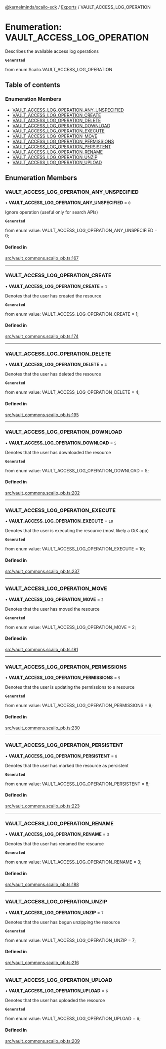 [@kernelminds/scailo-sdk](../README.md) / [Exports](../modules.md) / VAULT\_ACCESS\_LOG\_OPERATION

# Enumeration: VAULT\_ACCESS\_LOG\_OPERATION

Describes the available access log operations

**`Generated`**

from enum Scailo.VAULT_ACCESS_LOG_OPERATION

## Table of contents

### Enumeration Members

- [VAULT\_ACCESS\_LOG\_OPERATION\_ANY\_UNSPECIFIED](VAULT_ACCESS_LOG_OPERATION.md#vault_access_log_operation_any_unspecified)
- [VAULT\_ACCESS\_LOG\_OPERATION\_CREATE](VAULT_ACCESS_LOG_OPERATION.md#vault_access_log_operation_create)
- [VAULT\_ACCESS\_LOG\_OPERATION\_DELETE](VAULT_ACCESS_LOG_OPERATION.md#vault_access_log_operation_delete)
- [VAULT\_ACCESS\_LOG\_OPERATION\_DOWNLOAD](VAULT_ACCESS_LOG_OPERATION.md#vault_access_log_operation_download)
- [VAULT\_ACCESS\_LOG\_OPERATION\_EXECUTE](VAULT_ACCESS_LOG_OPERATION.md#vault_access_log_operation_execute)
- [VAULT\_ACCESS\_LOG\_OPERATION\_MOVE](VAULT_ACCESS_LOG_OPERATION.md#vault_access_log_operation_move)
- [VAULT\_ACCESS\_LOG\_OPERATION\_PERMISSIONS](VAULT_ACCESS_LOG_OPERATION.md#vault_access_log_operation_permissions)
- [VAULT\_ACCESS\_LOG\_OPERATION\_PERSISTENT](VAULT_ACCESS_LOG_OPERATION.md#vault_access_log_operation_persistent)
- [VAULT\_ACCESS\_LOG\_OPERATION\_RENAME](VAULT_ACCESS_LOG_OPERATION.md#vault_access_log_operation_rename)
- [VAULT\_ACCESS\_LOG\_OPERATION\_UNZIP](VAULT_ACCESS_LOG_OPERATION.md#vault_access_log_operation_unzip)
- [VAULT\_ACCESS\_LOG\_OPERATION\_UPLOAD](VAULT_ACCESS_LOG_OPERATION.md#vault_access_log_operation_upload)

## Enumeration Members

### VAULT\_ACCESS\_LOG\_OPERATION\_ANY\_UNSPECIFIED

• **VAULT\_ACCESS\_LOG\_OPERATION\_ANY\_UNSPECIFIED** = ``0``

Ignore operation (useful only for search APIs)

**`Generated`**

from enum value: VAULT_ACCESS_LOG_OPERATION_ANY_UNSPECIFIED = 0;

#### Defined in

[src/vault_commons.scailo_pb.ts:167](https://github.com/scailo/ts-sdk/blob/c10a36b57201dfa5903d4b53efa1e62aa6208936/src/vault_commons.scailo_pb.ts#L167)

___

### VAULT\_ACCESS\_LOG\_OPERATION\_CREATE

• **VAULT\_ACCESS\_LOG\_OPERATION\_CREATE** = ``1``

Denotes that the user has created the resource

**`Generated`**

from enum value: VAULT_ACCESS_LOG_OPERATION_CREATE = 1;

#### Defined in

[src/vault_commons.scailo_pb.ts:174](https://github.com/scailo/ts-sdk/blob/c10a36b57201dfa5903d4b53efa1e62aa6208936/src/vault_commons.scailo_pb.ts#L174)

___

### VAULT\_ACCESS\_LOG\_OPERATION\_DELETE

• **VAULT\_ACCESS\_LOG\_OPERATION\_DELETE** = ``4``

Denotes that the user has deleted the resource

**`Generated`**

from enum value: VAULT_ACCESS_LOG_OPERATION_DELETE = 4;

#### Defined in

[src/vault_commons.scailo_pb.ts:195](https://github.com/scailo/ts-sdk/blob/c10a36b57201dfa5903d4b53efa1e62aa6208936/src/vault_commons.scailo_pb.ts#L195)

___

### VAULT\_ACCESS\_LOG\_OPERATION\_DOWNLOAD

• **VAULT\_ACCESS\_LOG\_OPERATION\_DOWNLOAD** = ``5``

Denotes that the user has downloaded the resource

**`Generated`**

from enum value: VAULT_ACCESS_LOG_OPERATION_DOWNLOAD = 5;

#### Defined in

[src/vault_commons.scailo_pb.ts:202](https://github.com/scailo/ts-sdk/blob/c10a36b57201dfa5903d4b53efa1e62aa6208936/src/vault_commons.scailo_pb.ts#L202)

___

### VAULT\_ACCESS\_LOG\_OPERATION\_EXECUTE

• **VAULT\_ACCESS\_LOG\_OPERATION\_EXECUTE** = ``10``

Denotes that the user is executing the resource (most likely a GiX app)

**`Generated`**

from enum value: VAULT_ACCESS_LOG_OPERATION_EXECUTE = 10;

#### Defined in

[src/vault_commons.scailo_pb.ts:237](https://github.com/scailo/ts-sdk/blob/c10a36b57201dfa5903d4b53efa1e62aa6208936/src/vault_commons.scailo_pb.ts#L237)

___

### VAULT\_ACCESS\_LOG\_OPERATION\_MOVE

• **VAULT\_ACCESS\_LOG\_OPERATION\_MOVE** = ``2``

Denotes that the user has moved the resource

**`Generated`**

from enum value: VAULT_ACCESS_LOG_OPERATION_MOVE = 2;

#### Defined in

[src/vault_commons.scailo_pb.ts:181](https://github.com/scailo/ts-sdk/blob/c10a36b57201dfa5903d4b53efa1e62aa6208936/src/vault_commons.scailo_pb.ts#L181)

___

### VAULT\_ACCESS\_LOG\_OPERATION\_PERMISSIONS

• **VAULT\_ACCESS\_LOG\_OPERATION\_PERMISSIONS** = ``9``

Denotes that the user is updating the permissions to a resource

**`Generated`**

from enum value: VAULT_ACCESS_LOG_OPERATION_PERMISSIONS = 9;

#### Defined in

[src/vault_commons.scailo_pb.ts:230](https://github.com/scailo/ts-sdk/blob/c10a36b57201dfa5903d4b53efa1e62aa6208936/src/vault_commons.scailo_pb.ts#L230)

___

### VAULT\_ACCESS\_LOG\_OPERATION\_PERSISTENT

• **VAULT\_ACCESS\_LOG\_OPERATION\_PERSISTENT** = ``8``

Denotes that the user has marked the resource as persistent

**`Generated`**

from enum value: VAULT_ACCESS_LOG_OPERATION_PERSISTENT = 8;

#### Defined in

[src/vault_commons.scailo_pb.ts:223](https://github.com/scailo/ts-sdk/blob/c10a36b57201dfa5903d4b53efa1e62aa6208936/src/vault_commons.scailo_pb.ts#L223)

___

### VAULT\_ACCESS\_LOG\_OPERATION\_RENAME

• **VAULT\_ACCESS\_LOG\_OPERATION\_RENAME** = ``3``

Denotes that the user has renamed the resource

**`Generated`**

from enum value: VAULT_ACCESS_LOG_OPERATION_RENAME = 3;

#### Defined in

[src/vault_commons.scailo_pb.ts:188](https://github.com/scailo/ts-sdk/blob/c10a36b57201dfa5903d4b53efa1e62aa6208936/src/vault_commons.scailo_pb.ts#L188)

___

### VAULT\_ACCESS\_LOG\_OPERATION\_UNZIP

• **VAULT\_ACCESS\_LOG\_OPERATION\_UNZIP** = ``7``

Denotes that the user has begun unzipping the resource

**`Generated`**

from enum value: VAULT_ACCESS_LOG_OPERATION_UNZIP = 7;

#### Defined in

[src/vault_commons.scailo_pb.ts:216](https://github.com/scailo/ts-sdk/blob/c10a36b57201dfa5903d4b53efa1e62aa6208936/src/vault_commons.scailo_pb.ts#L216)

___

### VAULT\_ACCESS\_LOG\_OPERATION\_UPLOAD

• **VAULT\_ACCESS\_LOG\_OPERATION\_UPLOAD** = ``6``

Denotes that the user has uploaded the resource

**`Generated`**

from enum value: VAULT_ACCESS_LOG_OPERATION_UPLOAD = 6;

#### Defined in

[src/vault_commons.scailo_pb.ts:209](https://github.com/scailo/ts-sdk/blob/c10a36b57201dfa5903d4b53efa1e62aa6208936/src/vault_commons.scailo_pb.ts#L209)
